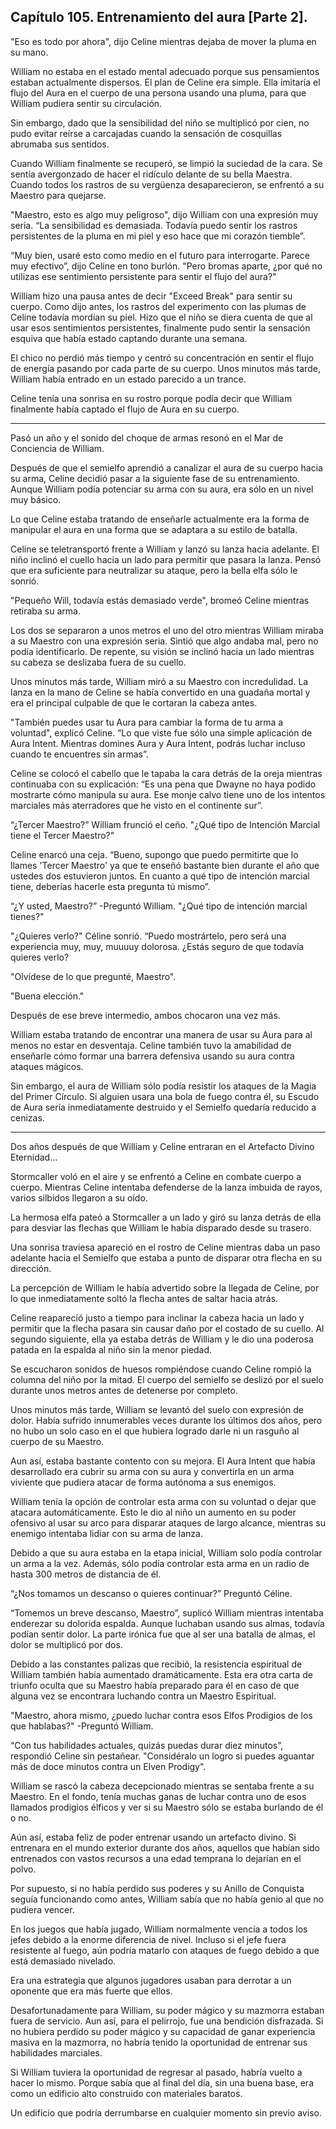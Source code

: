 
## Capítulo 105. Entrenamiento del aura [Parte 2].


"Eso es todo por ahora", dijo Celine mientras dejaba de mover la pluma en su mano.

William no estaba en el estado mental adecuado porque sus pensamientos estaban actualmente dispersos. El plan de Celine era simple. Ella imitaría el flujo del Aura en el cuerpo de una persona usando una pluma, para que William pudiera sentir su circulación.

Sin embargo, dado que la sensibilidad del niño se multiplicó por cien, no pudo evitar reírse a carcajadas cuando la sensación de cosquillas abrumaba sus sentidos.

Cuando William finalmente se recuperó, se limpió la suciedad de la cara. Se sentía avergonzado de hacer el ridículo delante de su bella Maestra. Cuando todos los rastros de su vergüenza desaparecieron, se enfrentó a su Maestro para quejarse.

"Maestro, esto es algo muy peligroso", dijo William con una expresión muy seria. “La sensibilidad es demasiada. Todavía puedo sentir los rastros persistentes de la pluma en mi piel y eso hace que mi corazón tiemble”.

“Muy bien, usaré esto como medio en el futuro para interrogarte. Parece muy efectivo”, dijo Celine en tono burlón. "Pero bromas aparte, ¿por qué no utilizas ese sentimiento persistente para sentir el flujo del aura?"

William hizo una pausa antes de decir "Exceed Break" para sentir su cuerpo. Como dijo antes, los rastros del experimento con las plumas de Celine todavía mordían su piel. Hizo que el niño se diera cuenta de que al usar esos sentimientos persistentes, finalmente pudo sentir la sensación esquiva que había estado captando durante una semana.

El chico no perdió más tiempo y centró su concentración en sentir el flujo de energía pasando por cada parte de su cuerpo. Unos minutos más tarde, William había entrado en un estado parecido a un trance.

Celine tenía una sonrisa en su rostro porque podía decir que William finalmente había captado el flujo de Aura en su cuerpo.

-----

Pasó un año y el sonido del choque de armas resonó en el Mar de Conciencia de William.

Después de que el semielfo aprendió a canalizar el aura de su cuerpo hacia su arma, Celine decidió pasar a la siguiente fase de su entrenamiento. Aunque William podía potenciar su arma con su aura, era sólo en un nivel muy básico.

Lo que Celine estaba tratando de enseñarle actualmente era la forma de manipular el aura en una forma que se adaptara a su estilo de batalla.

Celine se teletransportó frente a William y lanzó su lanza hacia adelante. El niño inclinó el cuello hacia un lado para permitir que pasara la lanza. Pensó que era suficiente para neutralizar su ataque, pero la bella elfa sólo le sonrió.

"Pequeño Will, todavía estás demasiado verde", bromeó Celine mientras retiraba su arma.

Los dos se separaron a unos metros el uno del otro mientras William miraba a su Maestro con una expresión seria. Sintió que algo andaba mal, pero no podía identificarlo. De repente, su visión se inclinó hacia un lado mientras su cabeza se deslizaba fuera de su cuello.

Unos minutos más tarde, William miró a su Maestro con incredulidad. La lanza en la mano de Celine se había convertido en una guadaña mortal y era el principal culpable de que le cortaran la cabeza antes.

"También puedes usar tu Aura para cambiar la forma de tu arma a voluntad", explicó Celine. “Lo que viste fue sólo una simple aplicación de Aura Intent. Mientras domines Aura y Aura Intent, podrás luchar incluso cuando te encuentres sin armas”.

Celine se colocó el cabello que le tapaba la cara detrás de la oreja mientras continuaba con su explicación: “Es una pena que Dwayne no haya podido mostrarte cómo manipula su aura. Ese monje calvo tiene uno de los intentos marciales más aterradores que he visto en el continente sur”.

“¿Tercer Maestro?” William frunció el ceño. "¿Qué tipo de Intención Marcial tiene el Tercer Maestro?"

Celine enarcó una ceja. “Bueno, supongo que puedo permitirte que lo llames 'Tercer Maestro' ya que te enseñó bastante bien durante el año que ustedes dos estuvieron juntos. En cuanto a qué tipo de intención marcial tiene, deberías hacerle esta pregunta tú mismo”.

“¿Y usted, Maestro?” -Preguntó William. "¿Qué tipo de intención marcial tienes?"

"¿Quieres verlo?" Céline sonrió. “Puedo mostrártelo, pero será una experiencia muy, muy, muuuuy dolorosa. ¿Estás seguro de que todavía quieres verlo?

"Olvídese de lo que pregunté, Maestro".

"Buena elección."

Después de ese breve intermedio, ambos chocaron una vez más.

William estaba tratando de encontrar una manera de usar su Aura para al menos no estar en desventaja. Celine también tuvo la amabilidad de enseñarle cómo formar una barrera defensiva usando su aura contra ataques mágicos.

Sin embargo, el aura de William sólo podía resistir los ataques de la Magia del Primer Círculo. Si alguien usara una bola de fuego contra él, su Escudo de Aura sería inmediatamente destruido y el Semielfo quedaría reducido a cenizas.

-----

Dos años después de que William y Celine entraran en el Artefacto Divino Eternidad...

Stormcaller voló en el aire y se enfrentó a Celine en combate cuerpo a cuerpo. Mientras Celine intentaba defenderse de la lanza imbuida de rayos, varios silbidos llegaron a su oído.

La hermosa elfa pateó a Stormcaller a un lado y giró su lanza detrás de ella para desviar las flechas que William le había disparado desde su trasero.

Una sonrisa traviesa apareció en el rostro de Celine mientras daba un paso adelante hacia el Semielfo que estaba a punto de disparar otra flecha en su dirección.

La percepción de William le había advertido sobre la llegada de Celine, por lo que inmediatamente soltó la flecha antes de saltar hacia atrás.

Celine reapareció justo a tiempo para inclinar la cabeza hacia un lado y permitir que la flecha pasara sin causar daño por el costado de su cuello. Al segundo siguiente, ella ya estaba detrás de William y le dio una poderosa patada en la espalda al niño sin la menor piedad.

Se escucharon sonidos de huesos rompiéndose cuando Celine rompió la columna del niño por la mitad. El cuerpo del semielfo se deslizó por el suelo durante unos metros antes de detenerse por completo.

Unos minutos más tarde, William se levantó del suelo con expresión de dolor. Había sufrido innumerables veces durante los últimos dos años, pero no hubo un solo caso en el que hubiera logrado darle ni un rasguño al cuerpo de su Maestro.

Aun así, estaba bastante contento con su mejora. El Aura Intent que había desarrollado era cubrir su arma con su aura y convertirla en un arma viviente que pudiera atacar de forma autónoma a sus enemigos.

William tenía la opción de controlar esta arma con su voluntad o dejar que atacara automáticamente. Esto le dio al niño un aumento en su poder ofensivo al usar su arco para disparar ataques de largo alcance, mientras su enemigo intentaba lidiar con su arma de lanza.

Debido a que su aura estaba en la etapa inicial, William solo podía controlar un arma a la vez. Además, sólo podía controlar esta arma en un radio de hasta 300 metros de distancia de él.

“¿Nos tomamos un descanso o quieres continuar?” Preguntó Céline.

“Tomemos un breve descanso, Maestro”, suplicó William mientras intentaba enderezar su dolorida espalda. Aunque luchaban usando sus almas, todavía podían sentir dolor. La parte irónica fue que al ser una batalla de almas, el dolor se multiplicó por dos.

Debido a las constantes palizas que recibió, la resistencia espiritual de William también había aumentado dramáticamente. Esta era otra carta de triunfo oculta que su Maestro había preparado para él en caso de que alguna vez se encontrara luchando contra un Maestro Espiritual.

"Maestro, ahora mismo, ¿puedo luchar contra esos Elfos Prodigios de los que hablabas?" -Preguntó William.

“Con tus habilidades actuales, quizás puedas durar diez minutos”, respondió Celine sin pestañear. "Considéralo un logro si puedes aguantar más de doce minutos contra un Elven Prodigy".

William se rascó la cabeza decepcionado mientras se sentaba frente a su Maestro. En el fondo, tenía muchas ganas de luchar contra uno de esos llamados prodigios élficos y ver si su Maestro sólo se estaba burlando de él o no.

Aún así, estaba feliz de poder entrenar usando un artefacto divino. Si entrenara en el mundo exterior durante dos años, aquellos que habían sido entrenados con vastos recursos a una edad temprana lo dejarían en el polvo.

Por supuesto, si no había perdido sus poderes y su Anillo de Conquista seguía funcionando como antes, William sabía que no había genio al que no pudiera vencer.

En los juegos que había jugado, William normalmente vencía a todos los jefes debido a la enorme diferencia de nivel. Incluso si el jefe fuera resistente al fuego, aún podría matarlo con ataques de fuego debido a que está demasiado nivelado.

Era una estrategia que algunos jugadores usaban para derrotar a un oponente que era más fuerte que ellos.

Desafortunadamente para William, su poder mágico y su mazmorra estaban fuera de servicio. Aun así, para el pelirrojo, fue una bendición disfrazada. Si no hubiera perdido su poder mágico y su capacidad de ganar experiencia masiva en la mazmorra, no habría tenido la oportunidad de entrenar sus habilidades marciales.

Si William tuviera la oportunidad de regresar al pasado, habría vuelto a hacer lo mismo. Porque sabía que al final del día, sin una buena base, era como un edificio alto construido con materiales baratos.

Un edificio que podría derrumbarse en cualquier momento sin previo aviso.
